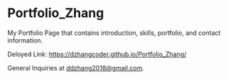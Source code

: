 # Portfolio_Zhang
My Portfolio Page that contains introduction, skills, portfolio, and contact information.

Deloyed Link: https://dzhangcoder.github.io/Portfolio_Zhang/

General Inquiries at ddzhang2018@gmail.com. 
